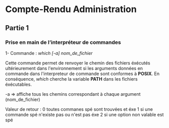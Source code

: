 # Compte-Rendu Administration
## Partie 1
### Prise en main de l’interpréteur de commandes

1- Commande : *which [-a] nom_de_fichier*


Cette commande permet de renvoyer le chemin des fichiers éxécutés ultérieurement dans l'environnement
si les arguments données en commande dans l'interpreteur de commande sont conformes à **POSIX**.
En conséquence, *which* cherche la variable **PATH** dans les fichiers éxécutables.



-a => affiche tous les chemins correspondant à chaque argument (nom_de_fichier)

Valeur de retour :
 0	toutes commanes spé sont trouvées et éxe
 1	si une commande spé n'existe pas ou n'est pas éxe
 2	si une option non valable est spé
